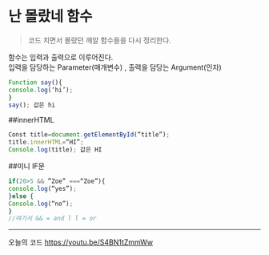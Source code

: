 # 난 몰랐네 함수 
>코드 치면서 몰랐던 깨알 함수들을 다시 정리한다.<br>

함수는 입력과 출력으로 이루어진다.<br>
입력을 담당하는 Parameter(매개변수) , 출력을 담당는 Argument(인자)
```javascript
Function say(){
console.log(‘hi’);
}
say(); 값은 hi
```

##innerHTML
```javascript
Const title=document.getElementById(“title”);
title.innerHTML=“HI”;
Console.log(title); 값은 HI
```

##미니 IF문
```javascript
if(20>5 && ”Zoe” ===“Zoe”){
console.log(“yes”);
}else {
Console.log(“no”);
}
//여기서 && = and l l = or
```

---
오늘의 코드
<https://youtu.be/S4BN1tZmmWw>



